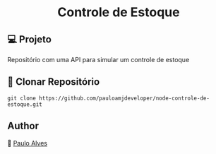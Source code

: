 <h1 align="center">Controle de Estoque</h1>

## :computer: Projeto

Repositório com uma API para simular um controle de estoque

## :floppy_disk: Clonar Repositório

```git clone https://github.com/pauloamjdeveloper/node-controle-de-estoque.git```

## Author
:boy: [Paulo Alves](https://github.com/pauloamjdeveloper)
